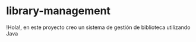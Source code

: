 # library-management
!Hola!, en este proyecto creo un sistema de gestión de biblioteca utilizando Java
